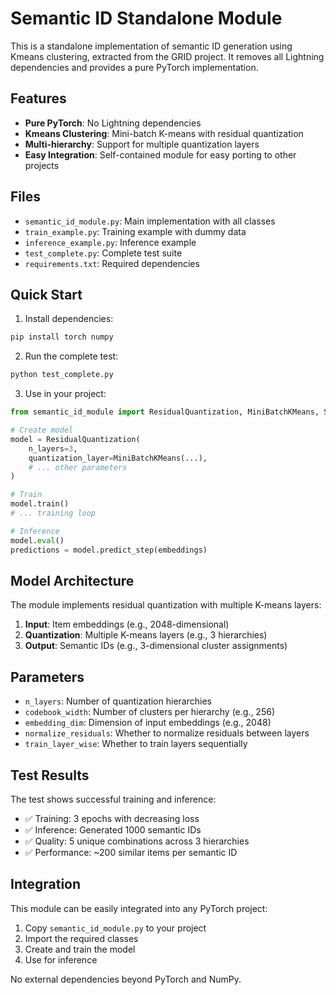 # Semantic ID Standalone Module

This is a standalone implementation of semantic ID generation using Kmeans clustering, extracted from the GRID project. It removes all Lightning dependencies and provides a pure PyTorch implementation.

## Features

- **Pure PyTorch**: No Lightning dependencies
- **Kmeans Clustering**: Mini-batch K-means with residual quantization
- **Multi-hierarchy**: Support for multiple quantization layers
- **Easy Integration**: Self-contained module for easy porting to other projects

## Files

- `semantic_id_module.py`: Main implementation with all classes
- `train_example.py`: Training example with dummy data
- `inference_example.py`: Inference example
- `test_complete.py`: Complete test suite
- `requirements.txt`: Required dependencies

## Quick Start

1. Install dependencies:
```bash
pip install torch numpy
```

2. Run the complete test:
```bash
python test_complete.py
```

3. Use in your project:
```python
from semantic_id_module import ResidualQuantization, MiniBatchKMeans, SquaredEuclideanDistance, KMeansPlusPlusInitInitializer

# Create model
model = ResidualQuantization(
    n_layers=3,
    quantization_layer=MiniBatchKMeans(...),
    # ... other parameters
)

# Train
model.train()
# ... training loop

# Inference
model.eval()
predictions = model.predict_step(embeddings)
```

## Model Architecture

The module implements residual quantization with multiple K-means layers:

1. **Input**: Item embeddings (e.g., 2048-dimensional)
2. **Quantization**: Multiple K-means layers (e.g., 3 hierarchies)
3. **Output**: Semantic IDs (e.g., 3-dimensional cluster assignments)

## Parameters

- `n_layers`: Number of quantization hierarchies
- `codebook_width`: Number of clusters per hierarchy (e.g., 256)
- `embedding_dim`: Dimension of input embeddings (e.g., 2048)
- `normalize_residuals`: Whether to normalize residuals between layers
- `train_layer_wise`: Whether to train layers sequentially

## Test Results

The test shows successful training and inference:
- ✅ Training: 3 epochs with decreasing loss
- ✅ Inference: Generated 1000 semantic IDs
- ✅ Quality: 5 unique combinations across 3 hierarchies
- ✅ Performance: ~200 similar items per semantic ID

## Integration

This module can be easily integrated into any PyTorch project:

1. Copy `semantic_id_module.py` to your project
2. Import the required classes
3. Create and train the model
4. Use for inference

No external dependencies beyond PyTorch and NumPy.
